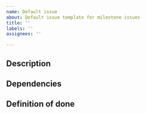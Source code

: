 ```yaml
---
name: Default issue
about: Default issue template for milestone issues
title: ''
labels: ''
assignees: ''

---
```


## Description
<!-- MANDATORY: Describe the issue as thoroughly as possible -->
## Dependencies
<!-- OPTIONAL: List all issues that need to be closed before one can start working on this one -->
## Definition of done
<!-- MANDATORY: Describe precisely what a PR needs to change in the codebase in order to close this issues -->
